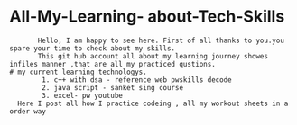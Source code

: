 # All-My-Learning- about-Tech-Skills 
           Hello, I am happy to see here. First of all thanks to you.you spare your time to check about my skills. 
           This git hub account all about my learning journey showes infiles manner ,that are all my practiced qustions.
    # my current learning technologys.
            1. c++ with dsa - reference web pwskills decode 
            2. java script - sanket sing course
            3. excel- pw youtube 
      Here I post all how I practice codeing , all my workout sheets in a order way 
      
